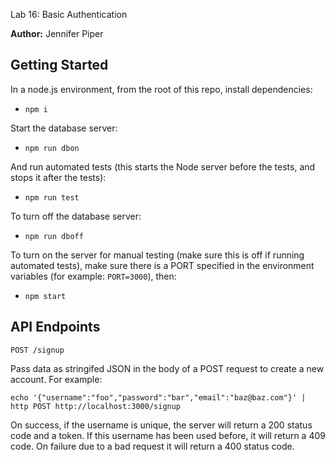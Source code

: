 Lab 16: Basic Authentication

**Author:** Jennifer Piper


## Getting Started
In a node.js environment, from the root of this repo, install dependencies:
* `npm i`

Start the database server: 
* `npm run dbon`

And run automated tests (this starts the Node server before the tests, and stops it after the tests):
* `npm run test`

To turn off the database server: 
* `npm run dboff`

To turn on the server for manual testing (make sure this is off if running automated tests), make sure there is a PORT specified in the environment variables (for example: `PORT=3000`), then: 
* `npm start`

## API Endpoints

```
POST /signup
```

Pass data as stringifed JSON in the body of a POST request to create a new account. For example:
```
echo '{"username":"foo","password":"bar","email":"baz@baz.com"}' | http POST http://localhost:3000/signup
```
On success, if the username is unique, the server will return a 200 status code and a token. If this username has been used before, it will return a 409 code.
On failure due to a bad request it will return a 400 status code.
